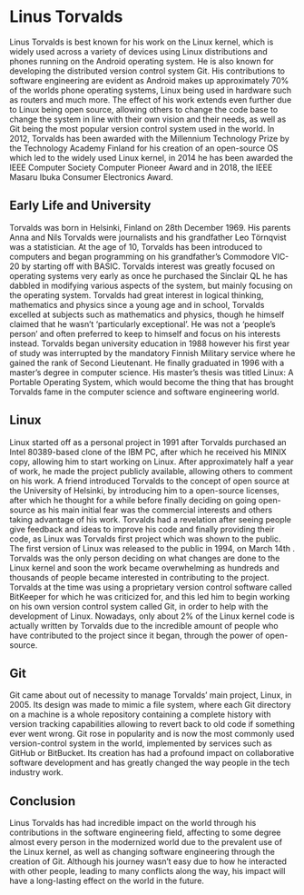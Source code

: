 # Linus Torvalds					            
Linus Torvalds is best known for his work on the Linux kernel, which is widely used across a variety of devices using Linux distributions and phones running on the Android operating system. He is also known for developing the distributed version control system Git.
His contributions to software engineering are evident as Android makes up approximately 70% of the worlds phone operating systems, Linux being used in hardware such as routers and much more. The effect of his work extends even further due to Linux being open source, allowing others to change the code base to change the system in line with their own vision and their needs, as well as Git being the most popular version control system used in the world.
In 2012, Torvalds has been awarded with the Millennium Technology Prize by the Technology Academy Finland for his creation of an open-source OS which led to the widely used Linux kernel, in 2014 he has been awarded the IEEE Computer Society Computer Pioneer Award and in 2018, the IEEE Masaru Ibuka Consumer Electronics Award.

## Early Life and University
Torvalds was born in Helsinki, Finland on 28th December 1969. His parents Anna and Nils Torvalds were journalists and his grandfather Leo Törnqvist was a statistician. 
At the age of 10, Torvalds has been introduced to computers and began programming on his grandfather’s Commodore VIC-20 by starting off with BASIC. Torvalds interest was greatly focused on operating systems very early as once he purchased the Sinclair QL he has dabbled in modifying various aspects of the system, but mainly focusing on the operating system.
Torvalds had great interest in logical thinking, mathematics and physics since a young age and in school, Torvalds excelled at subjects such as mathematics and physics, though he himself claimed that he wasn’t ‘particularly exceptional’. He was not a ‘people’s person’ and often preferred to keep to himself and focus on his interests instead.
Torvalds began university education in 1988 however his first year of study was interrupted by the mandatory Finnish Military service where he gained the rank of Second Lieutenant. He finally graduated in 1996 with a master’s degree in computer science. His master’s thesis was titled Linux: A Portable Operating System, which would become the thing that has brought Torvalds fame in the computer science and software engineering world.

## Linux
Linux started off as a personal project in 1991 after Torvalds purchased an Intel 80389-based clone of the IBM PC, after which he received his MINIX copy, allowing him to start working on Linux. After approximately half a year of work, he made the project publicly available, allowing others to comment on his work. A friend introduced Torvalds to the concept of open source at the University of Helsinki, by introducing him to a open-source licenses, after which he thought for a while before finally deciding on going open-source as his main initial fear was the commercial interests and others taking advantage of his work.
Torvalds had a revelation after seeing people give feedback and ideas to improve his code and finally providing their code, as Linux was Torvalds first project which was shown to the public. The first version of Linux was released to the public in 1994, on March 14th . 
Torvalds was the only person deciding on what changes are done to the Linux kernel and soon the work became overwhelming as hundreds and thousands of people became interested in contributing to the project. Torvalds at the time was using a proprietary version control software called BitKeeper for which he was criticized for, and this led him to begin working on his own version control system called Git, in order to help with the development of Linux.
Nowadays, only about 2% of the Linux kernel code is actually written by Torvalds due to the incredible amount of people who have contributed to the project since it began, through the power of open-source.

## Git
Git came about out of necessity to manage Torvalds’ main project, Linux, in 2005. Its design was made to mimic a file system, where each Git directory on a machine is a whole repository containing a complete history with version tracking capabilities allowing to revert back to old code if something ever went wrong.
Git rose in popularity and is now the most commonly used version-control system in the world, implemented by services such as GitHub or BitBucket. Its creation has had a profound impact on collaborative software development and has greatly changed the way people in the tech industry work.

## Conclusion
Linus Torvalds has had incredible impact on the world through his contributions in the software engineering field, affecting to some degree almost every person in the modernized world due to the prevalent use of the Linux kernel, as well as changing software engineering through the creation of Git. Although his journey wasn’t easy due to how he interacted with other people, leading to many conflicts along the way, his impact will have a long-lasting effect on the world in the future.
